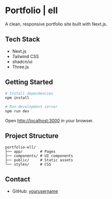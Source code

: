 # Portfolio | ell

A clean, responsive portfolio site built with Next.js.

## Tech Stack

- Next.js
- Tailwind CSS
- shadcn/ui
- Three.js

## Getting Started

```bash
# Install dependencies
npm install

# Run development server
npm run dev
```

Open [http://localhost:3000](http://localhost:3000) in your browser.

## Project Structure

```
portfolio-ell/
├── app/        # Pages
├── components/ # UI components
├── public/     # Static assets
└── styles/     # CSS
```

## Contact

- GitHub: [yourusername](https://github.com/yourusername)
